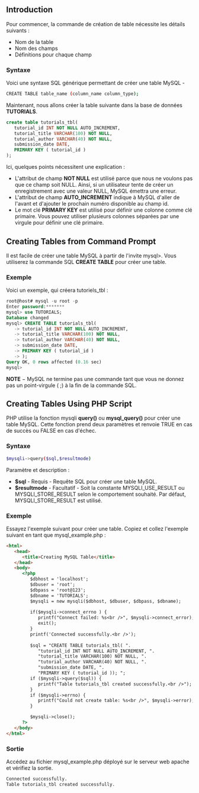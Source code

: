 ## Introduction

Pour commencer, la commande de création de table nécessite les détails suivants :

  - Nom de la table
  - Nom des champs
  - Définitions pour chaque champ

### Syntaxe

Voici une syntaxe SQL générique permettant de créer une table MySQL -

``` bash
CREATE TABLE table_name (column_name column_type);
```

Maintenant, nous allons créer la table suivante dans la base de données **TUTORIALS**.

``` sql
create table tutorials_tbl(
   tutorial_id INT NOT NULL AUTO_INCREMENT,
   tutorial_title VARCHAR(100) NOT NULL,
   tutorial_author VARCHAR(40) NOT NULL,
   submission_date DATE,
   PRIMARY KEY ( tutorial_id )
);
```

Ici, quelques points nécessitent une explication :

  - L'attribut de champ **NOT NULL** est utilisé parce que nous ne voulons pas que ce champ soit NULL. Ainsi, si un utilisateur tente de créer un enregistrement avec une valeur NULL, MySQL émettra une erreur.
  - L'attribut de champ **AUTO_INCREMENT** indique à MySQL d'aller de l'avant et d'ajouter le prochain numéro disponible au champ id.
  - Le mot clé **PRIMARY KEY** est utilisé pour définir une colonne comme clé primaire. Vous pouvez utiliser plusieurs colonnes séparées par une virgule pour définir une clé primaire.

## Creating Tables from Command Prompt

Il est facile de créer une table MySQL à partir de l'invite mysql>. Vous utiliserez la commande
SQL **CREATE TABLE** pour créer une table.

### Exemple

Voici un exemple, qui créera tutoriels_tbl :

``` sql
root@host# mysql -u root -p
Enter password:*******
mysql> use TUTORIALS;
Database changed
mysql> CREATE TABLE tutorials_tbl(
   -> tutorial_id INT NOT NULL AUTO_INCREMENT,
   -> tutorial_title VARCHAR(100) NOT NULL,
   -> tutorial_author VARCHAR(40) NOT NULL,
   -> submission_date DATE,
   -> PRIMARY KEY ( tutorial_id )
   -> );
Query OK, 0 rows affected (0.16 sec)
mysql>
```

**NOTE** − MySQL ne termine pas une commande tant que vous ne donnez pas un point-virgule ( ;) à la fin de la commande SQL.

## Creating Tables Using PHP Script

PHP utilise la fonction mysqli **query()** ou **mysql_query()** pour créer une table MySQL. Cette fonction prend deux paramètres et renvoie TRUE en cas de succès ou FALSE en cas d'échec.

### Syntaxe

``` bash
$mysqli->query($sql,$resultmode)
```

Paramètre et description :

  - **$sql** - Requis - Requête SQL pour créer une table MySQL.
  - **$resultmode** - Facultatif - Soit la constante MYSQLI_USE_RESULT ou MYSQLI_STORE_RESULT selon le comportement souhaité. Par défaut, MYSQLI_STORE_RESULT est utilisé.

### Exemple

Essayez l'exemple suivant pour créer une table.
Copiez et collez l'exemple suivant en tant que mysql_example.php :

``` html
<html>
   <head>
      <title>Creating MySQL Table</title>
   </head>
   <body>
      <?php
         $dbhost = 'localhost';
         $dbuser = 'root';
         $dbpass = 'root@123';
         $dbname = 'TUTORIALS';
         $mysqli = new mysqli($dbhost, $dbuser, $dbpass, $dbname);
         
         if($mysqli->connect_errno ) {
            printf("Connect failed: %s<br />", $mysqli->connect_error);
            exit();
         }
         printf('Connected successfully.<br />');
   
         $sql = "CREATE TABLE tutorials_tbl( ".
            "tutorial_id INT NOT NULL AUTO_INCREMENT, ".
            "tutorial_title VARCHAR(100) NOT NULL, ".
            "tutorial_author VARCHAR(40) NOT NULL, ".
            "submission_date DATE, ".
            "PRIMARY KEY ( tutorial_id )); ";
         if ($mysqli->query($sql)) {
            printf("Table tutorials_tbl created successfully.<br />");
         }
         if ($mysqli->errno) {
            printf("Could not create table: %s<br />", $mysqli->error);
         }

         $mysqli->close();
      ?>
   </body>
</html>
```

### Sortie

Accédez au fichier mysql_example.php déployé sur le serveur web apache et vérifiez la sortie.

``` bash
Connected successfully.
Table tutorials_tbl created successfully.
```
